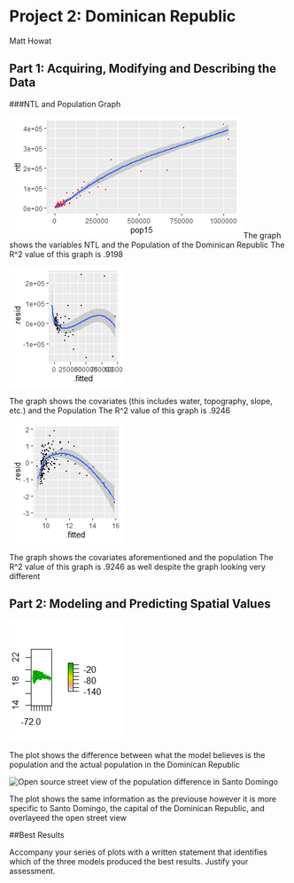 # Project 2: Dominican Republic

Matt Howat

## Part 1: Acquiring, Modifying and Describing the Data

###NTL and Population Graph

![NTL and Population Graph](https://github.com/Matt-Howat/Workshop/blob/master/NTL%2Cpop15.png)
The graph shows the variables NTL and the Population of the Dominican Republic
The R^2 value of this graph is .9198

![Covariates and Population Graph](https://github.com/Matt-Howat/Workshop/blob/master/Plot%20of%20pop15%20and%20Covariates.png)

The graph shows the covariates (this includes water, topography, slope, etc.) and the Population
The R^2 value of this graph is .9246

![Covariates and Log of the Population Graph](https://github.com/Matt-Howat/Workshop/blob/master/Log%20of%20Population%20and%20Covariates.png)

The graph shows the covariates aforementioned and the population
The R^2 value of this graph is .9246 as well despite the graph looking very different

## Part 2: Modeling and Predicting Spatial Values

![Difference between the estimated population and the actual population](https://github.com/Matt-Howat/Workshop/blob/master/population%20-%20dom_pop.png)

The plot shows the difference between what the model believes is the population and the actual population in the Dominican Republic

![Open source street view of the population difference in Santo Domingo](https://github.com/Matt-Howat/Workshop/blob/master/Santo%20Domingo%20Diff%20(Estimated%20pop%20-%20Real%20pop).png)

The plot shows the same information as the previouse however it is more specific to Santo Domingo, the capital of the Dominican Republic, and overlayeed the open street view

##Best Results

Accompany your series of plots with a written statement that identifies which of the three models produced the best results.  Justify your assessment. 


